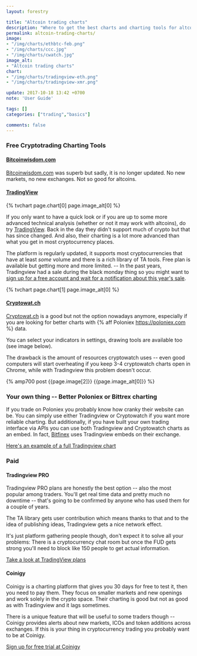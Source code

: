 ```yaml
---
layout: forestry

title: "Altcoin trading charts"
description: "Where to get the best charts and charting tools for altcoin trading and technical analysis."
permalink: altcoin-trading-charts/
image:
- "/img/charts/ethbtc-feb.png"
- "/img/charts/ccc.jpg"
- "/img/charts/cwatch.jpg"
image_alt:
- "Altcoin trading charts"
chart:
- "/img/charts/tradingview-eth.png"
- "/img/charts/tradingview-xmr.png"

update: 2017-10-18 13:42 +0700
note: 'User Guide'

tags: []
categories: ["trading","basics"]

comments: false
---
```


### Free Cryptotrading Charting Tools

#### [Bitcoinwisdom.com](http://bitcoinwisdom.com)

[Bitcoinwisdom.com](http://bitcoinwisdom.com) was superb but sadly, it is no longer updated. No new markets, no new exchanges. Not so good for altcoins.


#### [TradingView](https://www.tradingview.com/chart/)

{% tvchart page.chart[0] page.image_alt[0] %}

If you only want to have a quick look or if you are up to some more advanced technical analysis (whether or not it may work with altcoins), do try [TradingView](http://tradingview.go2cloud.org/aff_c?offer_id=2&aff_id=3223&url_id=23). Back in the day they didn't support much of crypto but that has since changed. And also, their charting is a lot more advanced than what you get in most cryptocurrency places.

The platform is regularly updated, it supports most cryptocurrencies that have at least *some* volume and there is a rich library of TA tools. Free plan is available but getting more and more limited. -- In the past years, Tradingview had a sale during the black monday thing so you might want to [sign up for a free account and wait for a notification about this year's sale](http://tradingview.go2cloud.org/aff_c?offer_id=2&aff_id=3223&url_id=23).

{% tvchart page.chart[1] page.image_alt[0] %}


#### [Cryptowat.ch](http://cryptowat.ch)

[Cryptowat.ch](http://cryptowat.ch) is a good but not the option nowadays anymore, especially if you are looking for better charts with {% aff Poloniex https://poloniex.com %} data.

You can select your indicators in settings, drawing tools are available too (see image below).

The drawback is the amount of resources cryptowatch uses -- even good computers will start overheating if you keep 3-4 cryptowatch charts open in Chrome, while with Tradingview this problem doesn't occur.

{% amp700 post {{page.image[2]}} {{page.image_alt[0]}} %}

### Your own thing -- Better Poloniex or Bittrex charting

If you trade on Poloniex you probably know how cranky their website can be. You can simply use either Tradingview or Cryptowatch if you want more reliable charting. But additionally, if you have built your own trading interface via APIs you can use both Tradingview and Cryptowatch charts as an embed. In fact, [Bitfinex](https://www.bitfinex.com/?refcode=5egV78YtlC) uses Tradingview embeds on their exchange.

[Here's an example of a full Tradingview chart](http://tradingview.go2cloud.org/aff_c?offer_id=2&aff_id=3223&url_id=11)

### Paid

#### Tradingview PRO

Tradingview PRO plans are honestly the best option -- also the most popular among traders. You'll get real time data and pretty much no downtime -- that's going to be confirmed by anyone who has used them for a couple of years.

The TA library gets user contribution which means thanks to that and to the idea of publishing ideas, Tradingview gets a nice network effect.

It's just platform gathering people though, don't expect it to solve all your problems: There is a cryptocurrency chat room but once the FUD gets strong you'll need to block like 150 people to get actual information.

[Take a look at TradingView plans](http://tradingview.go2cloud.org/aff_c?offer_id=2&aff_id=3223&url_id=3)

#### Coinigy

Coinigy is a charting platform that gives you 30 days for free to test it, then you need to pay them. They focus on smaller markets and new openings and work solely in the crypto space. Their charting is good but not as good as with Tradingview and it lags sometimes.

There is a unique feature that will be useful to some traders though -- Coinigy provides alerts about new markets, ICOs and token additions across exchanges. If this is your thing in cryptocurrency trading you probably want to be at Coinigy.

[Sign up for free trial at Coinigy](https://www.coinigy.com/?r=3599c6f9 )
